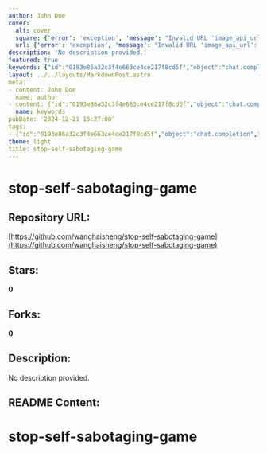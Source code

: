 ```yaml
---
author: John Doe
cover:
  alt: cover
  square: {'error': 'exception', 'message': "Invalid URL 'image_api_url': No scheme supplied. Perhaps you meant https://image_api_url?"}
  url: {'error': 'exception', 'message': "Invalid URL 'image_api_url': No scheme supplied. Perhaps you meant https://image_api_url?"}
description: 'No description provided.'
featured: true
keywords: {"id":"0193e86a32c3f4e663ce4ce217f8cd5f","object":"chat.completion","created":1734771094,"model":"Qwen/Qwen2.5-7B-Instruct","choices":[{"index":0,"message":{"role":"assistant","content":"Keywords: stop, self-sabotaging, game\n\nTags: #stop-self-sabotaging-game"},"finish_reason":"stop"}],"usage":{"prompt_tokens":58,"completion_tokens":22,"total_tokens":80},"system_fingerprint":""}
layout: ../../layouts/MarkdownPost.astro
meta:
- content: John Doe
  name: author
- content: {"id":"0193e86a32c3f4e663ce4ce217f8cd5f","object":"chat.completion","created":1734771094,"model":"Qwen/Qwen2.5-7B-Instruct","choices":[{"index":0,"message":{"role":"assistant","content":"Keywords: stop, self-sabotaging, game\n\nTags: #stop-self-sabotaging-game"},"finish_reason":"stop"}],"usage":{"prompt_tokens":58,"completion_tokens":22,"total_tokens":80},"system_fingerprint":""}
  name: keywords
pubDate: '2024-12-21 15:27:08'
tags:
- {"id":"0193e86a32c3f4e663ce4ce217f8cd5f","object":"chat.completion","created":1734771094,"model":"Qwen/Qwen2.5-7B-Instruct","choices":[{"index":0,"message":{"role":"assistant","content":"Keywords: stop, self-sabotaging, game\n\nTags: #stop-self-sabotaging-game"},"finish_reason":"stop"}],"usage":{"prompt_tokens":58,"completion_tokens":22,"total_tokens":80},"system_fingerprint":""}
theme: light
title: stop-self-sabotaging-game
---
```


# stop-self-sabotaging-game

## Repository URL: 
[https://github.com/wanghaisheng/stop-self-sabotaging-game](https://github.com/wanghaisheng/stop-self-sabotaging-game)

## Stars: 
**0**

## Forks: 
**0**

## Description: 
No description provided.

## README Content: 
# stop-self-sabotaging-game

